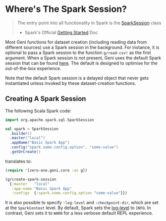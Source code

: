 # Where's The Spark Session?

> The entry point into all functionality in Spark is the [SparkSession](https://spark.apache.org/docs/latest/api/scala/org/apache/spark/sql/SparkSession.html) class
> - Spark's Official [Getting Started](https://spark.apache.org/docs/latest/sql-getting-started.html) Doc

Most Geni functions for dataset creation (including reading data from different sources) use a Spark session in the background. For instance, it is optional to pass a Spark session to the function `g/read-csv!` as the first argument. When a Spark session is not present, Geni uses the default Spark session that can be found [here](../src/zero_one/geni/defaults.clj). The default is designed to optimise for the out-of-the-box experience.

Note that the default Spark session is a delayed object that never gets instantiated unless invoked by these dataset-creation functions.

## Creating A Spark Session

The following Scala Spark code:

```scala
import org.apache.spark.sql.SparkSession

val spark = SparkSession
  .builder()
  .master("local")
  .appName("Basic Spark App")
  .config("spark.some.config.option", "some-value")
  .getOrCreate()
```

translates to:

```clojure
(require '[zero-one.geni.core :as g])

(g/create-spark-session
  {:master   "local"
   :app-name "Basic Spark App"
   :configs  {:spark.some.config.option "some-value"}})
```

It is also possible to specify `:log-level` and `:checkpoint-dir`, which are set at the `SparkContext` level. By default, Spark sets the [log-level](https://logging.apache.org/log4j/1.2/apidocs/org/apache/log4j/Level.html) to `INFO`. In contrast, Geni sets it to `WARN` for a less verbose default REPL experience.
